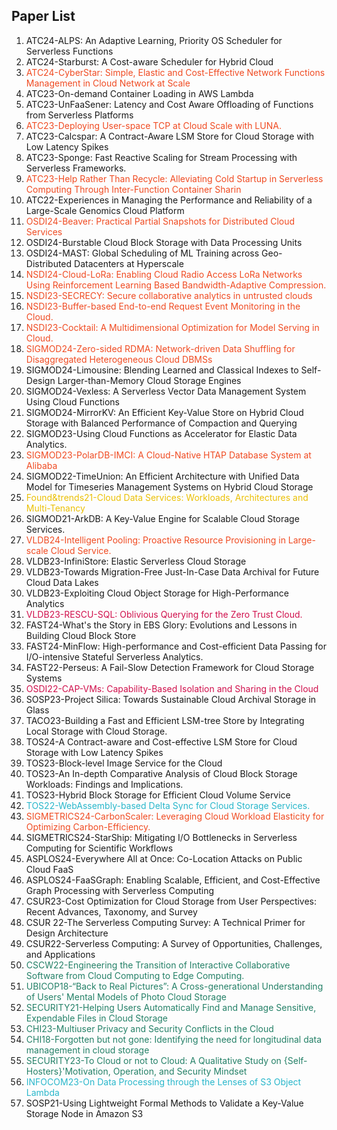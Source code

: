## Paper List
1. ATC24-ALPS: An Adaptive Learning, Priority OS Scheduler for Serverless Functions
2. ATC24-Starburst: A Cost-aware Scheduler for Hybrid Cloud
3. <span style="color: #F04B22;">ATC24-CyberStar: Simple, Elastic and Cost-Effective Network Functions Management in Cloud Network at Scale</span>
4. ATC23-On-demand Container Loading in AWS Lambda
5. ATC23-UnFaaSener: Latency and Cost Aware Offloading of Functions from Serverless Platforms
6. <span style="color: #F04B22;">ATC23-Deploying User-space TCP at Cloud Scale with LUNA.</span>
7. ATC23-Calcspar: A Contract-Aware LSM Store for Cloud Storage with Low Latency Spikes
8. ATC23-Sponge: Fast Reactive Scaling for Stream Processing with Serverless Frameworks.
9. <span style="color: #F04B22;">ATC23-Help Rather Than Recycle: Alleviating Cold Startup in Serverless Computing Through Inter-Function Container Sharin</span>
10. ATC22-Experiences in Managing the Performance and Reliability of a Large-Scale Genomics Cloud Platform
11. <span style="color: #F04B22;">OSDI24-Beaver: Practical Partial Snapshots for Distributed Cloud Services</span>
12. OSDI24-Burstable Cloud Block Storage with Data Processing Units
13. OSDI24-MAST: Global Scheduling of ML Training across Geo-Distributed Datacenters at Hyperscale
14. <span style="color: #F04B22;">NSDI24-Cloud-LoRa: Enabling Cloud Radio Access LoRa Networks Using Reinforcement Learning Based Bandwidth-Adaptive Compression.</span>
15. <span style="color: #F04B22;">NSDI23-SECRECY: Secure collaborative analytics in untrusted clouds</span>
16. <span style="color: #F04B22;">NSDI23-Buffer-based End-to-end Request Event Monitoring in the Cloud.</span>
17. <span style="color: #F04B22;">NSDI23-Cocktail: A Multidimensional Optimization for Model Serving in Cloud.</span>
18. <span style="color: #F04B22;">SIGMOD24-Zero-sided RDMA: Network-driven Data Shuffling for Disaggregated Heterogeneous Cloud DBMSs </span>
19. SIGMOD24-Limousine: Blending Learned and Classical Indexes to Self-Design Larger-than-Memory Cloud Storage Engines 
20. SIGMOD24-Vexless: A Serverless Vector Data Management System Using Cloud Functions 
21. SIGMOD24-MirrorKV: An Efficient Key-Value Store on Hybrid Cloud Storage with Balanced Performance of Compaction and Querying
22. SIGMOD23-Using Cloud Functions as Accelerator for Elastic Data Analytics.
23. <span style="color: #F04B22;">SIGMOD23-PolarDB-IMCI: A Cloud-Native HTAP Database System at Alibaba</span>
24. SIGMOD22-TimeUnion: An Efficient Architecture with Unified Data Model for Timeseries Management Systems on Hybrid Cloud Storage
25. <span style="color: #EBC004;">Found&trends21-Cloud Data Services: Workloads, Architectures and Multi-Tenancy</span>
26. SIGMOD21-ArkDB: A Key-Value Engine for Scalable Cloud Storage Services.
27. <span style="color: #F04B22;">VLDB24-Intelligent Pooling: Proactive Resource Provisioning in Large-scale Cloud Service.</span>
28. VLDB23-InfiniStore: Elastic Serverless Cloud Storage
29. VLDB23-Towards Migration-Free Just-In-Case Data Archival for Future Cloud Data Lakes
30. VLDB23-Exploiting Cloud Object Storage for High-Performance Analytics
31. <span style="color: #D0104C;">VLDB23-RESCU-SQL: Oblivious Querying for the Zero Trust Cloud.</span>
32. FAST24-What's the Story in EBS Glory: Evolutions and Lessons in Building Cloud Block Store
33. FAST24-MinFlow: High-performance and Cost-efficient Data Passing for I/O-intensive Stateful Serverless Analytics.
34. FAST22-Perseus: A Fail-Slow Detection Framework for Cloud Storage Systems
35. <span style="color: #D0104C;">OSDI22-CAP-VMs: Capability-Based Isolation and Sharing in the Cloud</span>
36. SOSP23-Project Silica: Towards Sustainable Cloud Archival Storage in Glass
37. TACO23-Building a Fast and Efficient LSM-tree Store by Integrating Local Storage with Cloud Storage.
38. TOS24-A Contract-aware and Cost-effective LSM Store for Cloud Storage with Low Latency Spikes
39. TOS23-Block-level Image Service for the Cloud
40. TOS23-An In-depth Comparative Analysis of Cloud Block Storage Workloads: Findings and Implications.
41. TOS23-Hybrid Block Storage for Efficient Cloud Volume Service
42. <span style="color: #29B7CB;">TOS22-WebAssembly-based Delta Sync for Cloud Storage Services.</span>
43. <span style="color: #F04B22;">SIGMETRICS24-CarbonScaler: Leveraging Cloud Workload Elasticity for Optimizing Carbon-Efficiency.</span>
44. SIGMETRICS24-StarShip: Mitigating I/O Bottlenecks in Serverless Computing for Scientific Workflows
45. ASPLOS24-Everywhere All at Once: Co-Location Attacks on Public Cloud FaaS
46. ASPLOS24-FaaSGraph: Enabling Scalable, Efficient, and Cost-Effective Graph Processing with Serverless Computing
47. CSUR23-Cost Optimization for Cloud Storage from User Perspectives: Recent Advances, Taxonomy, and Survey
48. CSUR 22-The Serverless Computing Survey: A Technical Primer for Design Architecture
49. CSUR22-Serverless Computing: A Survey of Opportunities, Challenges, and Applications
50. <span style="color: #248067;">CSCW22-Engineering the Transition of Interactive Collaborative Software from Cloud Computing to Edge Computing.</span>
51. <span style="color: #248067;">UBICOP18-“Back to Real Pictures”: A Cross-generational Understanding of Users' Mental Models of Photo Cloud Storage</span>
52. <span style="color: #248067;">SECURITY21-Helping Users Automatically Find and Manage Sensitive, Expendable Files in Cloud Storage</span>
53. <span style="color: #248067;">CHI23-Multiuser Privacy and Security Conflicts in the Cloud</span>
54. <span style="color: #248067;">CHI18-Forgotten but not gone: Identifying the need for longitudinal data management in cloud storage</span>
55. <span style="color: #248067;">SECURITY23-To Cloud or not to Cloud: A Qualitative Study on {Self-Hosters}'Motivation, Operation, and Security Mindset</span>
56. <span style="color: #29B7CB;">INFOCOM23-On Data Processing through the Lenses of S3 Object Lambda</span>
57. SOSP21-Using Lightweight Formal Methods to Validate a Key-Value Storage Node in Amazon S3

